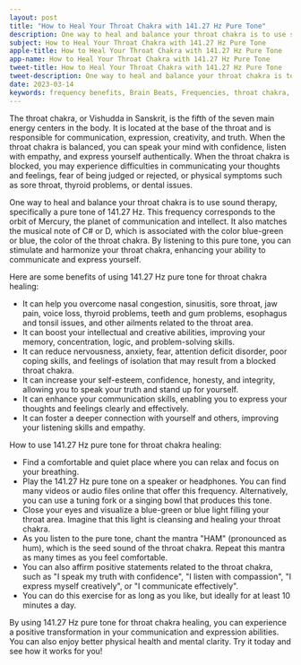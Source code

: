 ```yaml
---
layout: post
title: "How to Heal Your Throat Chakra with 141.27 Hz Pure Tone"
description: One way to heal and balance your throat chakra is to use sound therapy, specifically a pure tone of 141.27 Hz. This frequency corresponds to the orbit of Mercury, the planet of communication and intellect 
subject: How to Heal Your Throat Chakra with 141.27 Hz Pure Tone
apple-title: How to Heal Your Throat Chakra with 141.27 Hz Pure Tone
app-name: How to Heal Your Throat Chakra with 141.27 Hz Pure Tone
tweet-title: How to Heal Your Throat Chakra with 141.27 Hz Pure Tone
tweet-description: One way to heal and balance your throat chakra is to use sound therapy, specifically a pure tone of 141.27 Hz. This frequency corresponds to the orbit of Mercury, the planet of communication and intellect
date: 2023-03-14
keywords: frequency benefits, Brain Beats, Frequencies, throat chakra, 141.27 hz, pure tone, brainwave entrainment, sound therapy, 141.27 Hz frequency benefits
---
```


The throat chakra, or Vishudda in Sanskrit, is the fifth of the seven main energy centers in the body. It is located at the base of the throat and is responsible for communication, expression, creativity, and truth. When the throat chakra is balanced, you can speak your mind with confidence, listen with empathy, and express yourself authentically. When the throat chakra is blocked, you may experience difficulties in communicating your thoughts and feelings, fear of being judged or rejected, or physical symptoms such as sore throat, thyroid problems, or dental issues.

One way to heal and balance your throat chakra is to use sound therapy, specifically a pure tone of 141.27 Hz. This frequency corresponds to the orbit of Mercury, the planet of communication and intellect. It also matches the musical note of C# or D, which is associated with the color blue-green or blue, the color of the throat chakra. By listening to this pure tone, you can stimulate and harmonize your throat chakra, enhancing your ability to communicate and express yourself.

Here are some benefits of using 141.27 Hz pure tone for throat chakra healing:

- It can help you overcome nasal congestion, sinusitis, sore throat, jaw pain, voice loss, thyroid problems, teeth and gum problems, esophagus and tonsil issues, and other ailments related to the throat area.
- It can boost your intellectual and creative abilities, improving your memory, concentration, logic, and problem-solving skills.
- It can reduce nervousness, anxiety, fear, attention deficit disorder, poor coping skills, and feelings of isolation that may result from a blocked throat chakra.
- It can increase your self-esteem, confidence, honesty, and integrity, allowing you to speak your truth and stand up for yourself.
- It can enhance your communication skills, enabling you to express your thoughts and feelings clearly and effectively.
- It can foster a deeper connection with yourself and others, improving your listening skills and empathy.

How to use 141.27 Hz pure tone for throat chakra healing:

- Find a comfortable and quiet place where you can relax and focus on your breathing.
- Play the 141.27 Hz pure tone on a speaker or headphones. You can find many videos or audio files online that offer this frequency. Alternatively, you can use a tuning fork or a singing bowl that produces this tone.
- Close your eyes and visualize a blue-green or blue light filling your throat area. Imagine that this light is cleansing and healing your throat chakra.
- As you listen to the pure tone, chant the mantra "HAM" (pronounced as hum), which is the seed sound of the throat chakra. Repeat this mantra as many times as you feel comfortable.
- You can also affirm positive statements related to the throat chakra, such as "I speak my truth with confidence", "I listen with compassion", "I express myself creatively", or "I communicate effectively".
- You can do this exercise for as long as you like, but ideally for at least 10 minutes a day.

By using 141.27 Hz pure tone for throat chakra healing, you can experience a positive transformation in your communication and expression abilities. You can also enjoy better physical health and mental clarity. Try it today and see how it works for you!